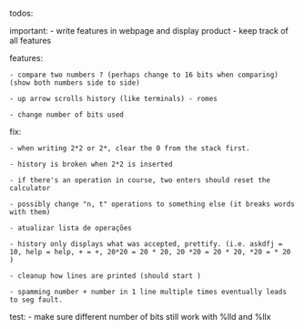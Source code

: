 todos:

important:
    - write features in webpage and display product
    - keep track of all features

features:

    - compare two numbers ? (perhaps change to 16 bits when comparing) (show both numbers side to side)

    - up arrow scrolls history (like terminals) - romes

    - change number of bits used

fix:

    - when writing 2*2 or 2*, clear the 0 from the stack first.

    - history is broken when 2*2 is inserted

    - if there's an operation in course, two enters should reset the calculator

    - possibly change "n, t" operations to something else (it breaks words with them)

    - atualizar lista de operações

    - history only displays what was accepted, prettify. (i.e. askdfj = 10, help = help, + = +, 20*20 = 20 * 20, 20 *20 = 20 * 20, *20 = * 20 )

    - cleanup how lines are printed (should start )

    - spamming number + number in 1 line multiple times eventually leads to seg fault.
test:
    - make sure different number of bits still work with %lld and %llx
